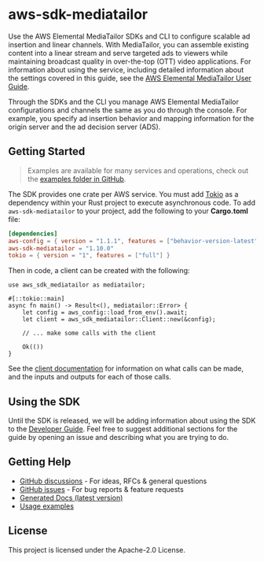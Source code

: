 # aws-sdk-mediatailor

Use the AWS Elemental MediaTailor SDKs and CLI to configure scalable ad insertion and linear channels. With MediaTailor, you can assemble existing content into a linear stream and serve targeted ads to viewers while maintaining broadcast quality in over-the-top (OTT) video applications. For information about using the service, including detailed information about the settings covered in this guide, see the [AWS Elemental MediaTailor User Guide](https://docs.aws.amazon.com/mediatailor/latest/ug/).

Through the SDKs and the CLI you manage AWS Elemental MediaTailor configurations and channels the same as you do through the console. For example, you specify ad insertion behavior and mapping information for the origin server and the ad decision server (ADS).

## Getting Started

> Examples are available for many services and operations, check out the
> [examples folder in GitHub](https://github.com/awslabs/aws-sdk-rust/tree/main/examples).

The SDK provides one crate per AWS service. You must add [Tokio](https://crates.io/crates/tokio)
as a dependency within your Rust project to execute asynchronous code. To add `aws-sdk-mediatailor` to
your project, add the following to your **Cargo.toml** file:

```toml
[dependencies]
aws-config = { version = "1.1.1", features = ["behavior-version-latest"] }
aws-sdk-mediatailor = "1.10.0"
tokio = { version = "1", features = ["full"] }
```

Then in code, a client can be created with the following:

```rust,no_run
use aws_sdk_mediatailor as mediatailor;

#[::tokio::main]
async fn main() -> Result<(), mediatailor::Error> {
    let config = aws_config::load_from_env().await;
    let client = aws_sdk_mediatailor::Client::new(&config);

    // ... make some calls with the client

    Ok(())
}
```

See the [client documentation](https://docs.rs/aws-sdk-mediatailor/latest/aws_sdk_mediatailor/client/struct.Client.html)
for information on what calls can be made, and the inputs and outputs for each of those calls.

## Using the SDK

Until the SDK is released, we will be adding information about using the SDK to the
[Developer Guide](https://docs.aws.amazon.com/sdk-for-rust/latest/dg/welcome.html). Feel free to suggest
additional sections for the guide by opening an issue and describing what you are trying to do.

## Getting Help

* [GitHub discussions](https://github.com/awslabs/aws-sdk-rust/discussions) - For ideas, RFCs & general questions
* [GitHub issues](https://github.com/awslabs/aws-sdk-rust/issues/new/choose) - For bug reports & feature requests
* [Generated Docs (latest version)](https://awslabs.github.io/aws-sdk-rust/)
* [Usage examples](https://github.com/awslabs/aws-sdk-rust/tree/main/examples)

## License

This project is licensed under the Apache-2.0 License.

